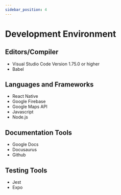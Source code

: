 ```yaml
---
sidebar_position: 4
---
```


# Development Environment

## Editors/Compiler
- Visual Studio Code Version 1.75.0 or higher
- Babel

## Languages and Frameworks
- React Native
- Google Firebase
- Google Maps API
- Javascript
- Node.js

## Documentation Tools
- Google Docs
- Docusaurus
- Github

## Testing Tools
- Jest
- Expo